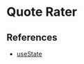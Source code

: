 # Quote Rater

## References

- [useState](https://github.com/h-dong/gatsby-blog/blob/master/src/components/Header.js)

